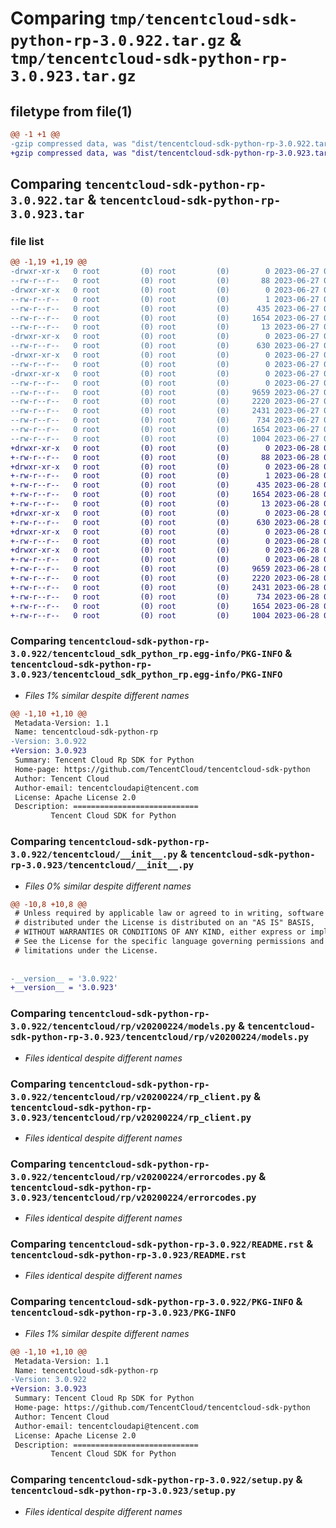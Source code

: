 # Comparing `tmp/tencentcloud-sdk-python-rp-3.0.922.tar.gz` & `tmp/tencentcloud-sdk-python-rp-3.0.923.tar.gz`

## filetype from file(1)

```diff
@@ -1 +1 @@
-gzip compressed data, was "dist/tencentcloud-sdk-python-rp-3.0.922.tar", last modified: Tue Jun 27 00:31:12 2023, max compression
+gzip compressed data, was "dist/tencentcloud-sdk-python-rp-3.0.923.tar", last modified: Wed Jun 28 00:33:35 2023, max compression
```

## Comparing `tencentcloud-sdk-python-rp-3.0.922.tar` & `tencentcloud-sdk-python-rp-3.0.923.tar`

### file list

```diff
@@ -1,19 +1,19 @@
-drwxr-xr-x   0 root         (0) root         (0)        0 2023-06-27 00:31:12.000000 tencentcloud-sdk-python-rp-3.0.922/
--rw-r--r--   0 root         (0) root         (0)       88 2023-06-27 00:31:12.000000 tencentcloud-sdk-python-rp-3.0.922/setup.cfg
-drwxr-xr-x   0 root         (0) root         (0)        0 2023-06-27 00:31:12.000000 tencentcloud-sdk-python-rp-3.0.922/tencentcloud_sdk_python_rp.egg-info/
--rw-r--r--   0 root         (0) root         (0)        1 2023-06-27 00:31:12.000000 tencentcloud-sdk-python-rp-3.0.922/tencentcloud_sdk_python_rp.egg-info/dependency_links.txt
--rw-r--r--   0 root         (0) root         (0)      435 2023-06-27 00:31:12.000000 tencentcloud-sdk-python-rp-3.0.922/tencentcloud_sdk_python_rp.egg-info/SOURCES.txt
--rw-r--r--   0 root         (0) root         (0)     1654 2023-06-27 00:31:12.000000 tencentcloud-sdk-python-rp-3.0.922/tencentcloud_sdk_python_rp.egg-info/PKG-INFO
--rw-r--r--   0 root         (0) root         (0)       13 2023-06-27 00:31:12.000000 tencentcloud-sdk-python-rp-3.0.922/tencentcloud_sdk_python_rp.egg-info/top_level.txt
-drwxr-xr-x   0 root         (0) root         (0)        0 2023-06-27 00:31:12.000000 tencentcloud-sdk-python-rp-3.0.922/tencentcloud/
--rw-r--r--   0 root         (0) root         (0)      630 2023-06-27 00:31:12.000000 tencentcloud-sdk-python-rp-3.0.922/tencentcloud/__init__.py
-drwxr-xr-x   0 root         (0) root         (0)        0 2023-06-27 00:31:12.000000 tencentcloud-sdk-python-rp-3.0.922/tencentcloud/rp/
--rw-r--r--   0 root         (0) root         (0)        0 2023-06-27 00:31:12.000000 tencentcloud-sdk-python-rp-3.0.922/tencentcloud/rp/__init__.py
-drwxr-xr-x   0 root         (0) root         (0)        0 2023-06-27 00:31:12.000000 tencentcloud-sdk-python-rp-3.0.922/tencentcloud/rp/v20200224/
--rw-r--r--   0 root         (0) root         (0)        0 2023-06-27 00:31:12.000000 tencentcloud-sdk-python-rp-3.0.922/tencentcloud/rp/v20200224/__init__.py
--rw-r--r--   0 root         (0) root         (0)     9659 2023-06-27 00:31:12.000000 tencentcloud-sdk-python-rp-3.0.922/tencentcloud/rp/v20200224/models.py
--rw-r--r--   0 root         (0) root         (0)     2220 2023-06-27 00:31:12.000000 tencentcloud-sdk-python-rp-3.0.922/tencentcloud/rp/v20200224/rp_client.py
--rw-r--r--   0 root         (0) root         (0)     2431 2023-06-27 00:31:12.000000 tencentcloud-sdk-python-rp-3.0.922/tencentcloud/rp/v20200224/errorcodes.py
--rw-r--r--   0 root         (0) root         (0)      734 2023-06-27 00:31:12.000000 tencentcloud-sdk-python-rp-3.0.922/README.rst
--rw-r--r--   0 root         (0) root         (0)     1654 2023-06-27 00:31:12.000000 tencentcloud-sdk-python-rp-3.0.922/PKG-INFO
--rw-r--r--   0 root         (0) root         (0)     1004 2023-06-27 00:31:12.000000 tencentcloud-sdk-python-rp-3.0.922/setup.py
+drwxr-xr-x   0 root         (0) root         (0)        0 2023-06-28 00:33:35.000000 tencentcloud-sdk-python-rp-3.0.923/
+-rw-r--r--   0 root         (0) root         (0)       88 2023-06-28 00:33:35.000000 tencentcloud-sdk-python-rp-3.0.923/setup.cfg
+drwxr-xr-x   0 root         (0) root         (0)        0 2023-06-28 00:33:35.000000 tencentcloud-sdk-python-rp-3.0.923/tencentcloud_sdk_python_rp.egg-info/
+-rw-r--r--   0 root         (0) root         (0)        1 2023-06-28 00:33:35.000000 tencentcloud-sdk-python-rp-3.0.923/tencentcloud_sdk_python_rp.egg-info/dependency_links.txt
+-rw-r--r--   0 root         (0) root         (0)      435 2023-06-28 00:33:35.000000 tencentcloud-sdk-python-rp-3.0.923/tencentcloud_sdk_python_rp.egg-info/SOURCES.txt
+-rw-r--r--   0 root         (0) root         (0)     1654 2023-06-28 00:33:35.000000 tencentcloud-sdk-python-rp-3.0.923/tencentcloud_sdk_python_rp.egg-info/PKG-INFO
+-rw-r--r--   0 root         (0) root         (0)       13 2023-06-28 00:33:35.000000 tencentcloud-sdk-python-rp-3.0.923/tencentcloud_sdk_python_rp.egg-info/top_level.txt
+drwxr-xr-x   0 root         (0) root         (0)        0 2023-06-28 00:33:35.000000 tencentcloud-sdk-python-rp-3.0.923/tencentcloud/
+-rw-r--r--   0 root         (0) root         (0)      630 2023-06-28 00:33:35.000000 tencentcloud-sdk-python-rp-3.0.923/tencentcloud/__init__.py
+drwxr-xr-x   0 root         (0) root         (0)        0 2023-06-28 00:33:35.000000 tencentcloud-sdk-python-rp-3.0.923/tencentcloud/rp/
+-rw-r--r--   0 root         (0) root         (0)        0 2023-06-28 00:33:35.000000 tencentcloud-sdk-python-rp-3.0.923/tencentcloud/rp/__init__.py
+drwxr-xr-x   0 root         (0) root         (0)        0 2023-06-28 00:33:35.000000 tencentcloud-sdk-python-rp-3.0.923/tencentcloud/rp/v20200224/
+-rw-r--r--   0 root         (0) root         (0)        0 2023-06-28 00:33:35.000000 tencentcloud-sdk-python-rp-3.0.923/tencentcloud/rp/v20200224/__init__.py
+-rw-r--r--   0 root         (0) root         (0)     9659 2023-06-28 00:33:35.000000 tencentcloud-sdk-python-rp-3.0.923/tencentcloud/rp/v20200224/models.py
+-rw-r--r--   0 root         (0) root         (0)     2220 2023-06-28 00:33:35.000000 tencentcloud-sdk-python-rp-3.0.923/tencentcloud/rp/v20200224/rp_client.py
+-rw-r--r--   0 root         (0) root         (0)     2431 2023-06-28 00:33:35.000000 tencentcloud-sdk-python-rp-3.0.923/tencentcloud/rp/v20200224/errorcodes.py
+-rw-r--r--   0 root         (0) root         (0)      734 2023-06-28 00:33:35.000000 tencentcloud-sdk-python-rp-3.0.923/README.rst
+-rw-r--r--   0 root         (0) root         (0)     1654 2023-06-28 00:33:35.000000 tencentcloud-sdk-python-rp-3.0.923/PKG-INFO
+-rw-r--r--   0 root         (0) root         (0)     1004 2023-06-28 00:33:35.000000 tencentcloud-sdk-python-rp-3.0.923/setup.py
```

### Comparing `tencentcloud-sdk-python-rp-3.0.922/tencentcloud_sdk_python_rp.egg-info/PKG-INFO` & `tencentcloud-sdk-python-rp-3.0.923/tencentcloud_sdk_python_rp.egg-info/PKG-INFO`

 * *Files 1% similar despite different names*

```diff
@@ -1,10 +1,10 @@
 Metadata-Version: 1.1
 Name: tencentcloud-sdk-python-rp
-Version: 3.0.922
+Version: 3.0.923
 Summary: Tencent Cloud Rp SDK for Python
 Home-page: https://github.com/TencentCloud/tencentcloud-sdk-python
 Author: Tencent Cloud
 Author-email: tencentcloudapi@tencent.com
 License: Apache License 2.0
 Description: ============================
         Tencent Cloud SDK for Python
```

### Comparing `tencentcloud-sdk-python-rp-3.0.922/tencentcloud/__init__.py` & `tencentcloud-sdk-python-rp-3.0.923/tencentcloud/__init__.py`

 * *Files 0% similar despite different names*

```diff
@@ -10,8 +10,8 @@
 # Unless required by applicable law or agreed to in writing, software
 # distributed under the License is distributed on an "AS IS" BASIS,
 # WITHOUT WARRANTIES OR CONDITIONS OF ANY KIND, either express or implied.
 # See the License for the specific language governing permissions and
 # limitations under the License.
 
 
-__version__ = '3.0.922'
+__version__ = '3.0.923'
```

### Comparing `tencentcloud-sdk-python-rp-3.0.922/tencentcloud/rp/v20200224/models.py` & `tencentcloud-sdk-python-rp-3.0.923/tencentcloud/rp/v20200224/models.py`

 * *Files identical despite different names*

### Comparing `tencentcloud-sdk-python-rp-3.0.922/tencentcloud/rp/v20200224/rp_client.py` & `tencentcloud-sdk-python-rp-3.0.923/tencentcloud/rp/v20200224/rp_client.py`

 * *Files identical despite different names*

### Comparing `tencentcloud-sdk-python-rp-3.0.922/tencentcloud/rp/v20200224/errorcodes.py` & `tencentcloud-sdk-python-rp-3.0.923/tencentcloud/rp/v20200224/errorcodes.py`

 * *Files identical despite different names*

### Comparing `tencentcloud-sdk-python-rp-3.0.922/README.rst` & `tencentcloud-sdk-python-rp-3.0.923/README.rst`

 * *Files identical despite different names*

### Comparing `tencentcloud-sdk-python-rp-3.0.922/PKG-INFO` & `tencentcloud-sdk-python-rp-3.0.923/PKG-INFO`

 * *Files 1% similar despite different names*

```diff
@@ -1,10 +1,10 @@
 Metadata-Version: 1.1
 Name: tencentcloud-sdk-python-rp
-Version: 3.0.922
+Version: 3.0.923
 Summary: Tencent Cloud Rp SDK for Python
 Home-page: https://github.com/TencentCloud/tencentcloud-sdk-python
 Author: Tencent Cloud
 Author-email: tencentcloudapi@tencent.com
 License: Apache License 2.0
 Description: ============================
         Tencent Cloud SDK for Python
```

### Comparing `tencentcloud-sdk-python-rp-3.0.922/setup.py` & `tencentcloud-sdk-python-rp-3.0.923/setup.py`

 * *Files identical despite different names*

